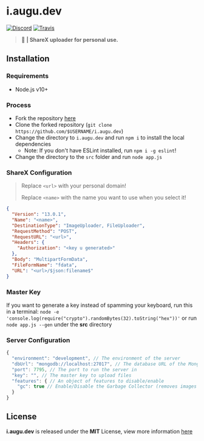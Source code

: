 # i.augu.dev
[![Discord](https://discordapp.com/api/guilds/382725233695522816/embed.png)](https://discord.gg/yDnbEDH) [![Travis](https://travis-ci.org/auguwu/i.augu.dev.svg?branch=master)](https://travis-ci.org/github/auguwu/i.augu.dev)

> :sparkling_heart: **| ShareX uploader for personal use.**

## Installation
### Requirements
- Node.js v10+

### Process
- Fork the repository [here](https://github.com/auguwu/i.augu.dev/fork)
- Clone the forked repository (``git clone https://github.com/$USERNAME/i.augu.dev``)
- Change the directory to `i.augu.dev` and run `npm i` to install the local dependencies
  - Note: If you don't have ESLint installed, run `npm i -g eslint`!
- Change the directory to the `src` folder and run `node app.js`

### ShareX Configuration
> Replace `<url>` with your personal domain!
>
> Replace `<name>` with the name you want to use when you select it!

```json
{
  "Version": "13.0.1",
  "Name": "<name>",
  "DestinationType": "ImageUploader, FileUploader",
  "RequestMethod": "POST",
  "RequestURL": "<url>",
  "Headers": {
    "Authorization": "<key u generated>"
  },
  "Body": "MultipartFormData",
  "FileFormName": "fdata",
  "URL": "<url>/$json:filename$"
}
```

### Master Key
If you want to generate a key instead of spamming your keyboard, run this in a terminal: `node -e 'console.log(require("crypto").randomBytes(32).toString("hex"))'` or run `node app.js --gen` under the **src** directory

### Server Configuration
```js
{
  "environment": "development", // The environment of the server
  "dbUrl": "mongodb://localhost:27017", // The database URL of the MongoDB instance
  "port": 7795, // The port to run the server in
  "key": "", // The master key to upload files
  "features": { // An object of features to disable/enable
    "gc": true // Enable/Disable the Garbage Collector (removes images per week)
  }
}
```

## License
**i.augu.dev** is released under the **MIT** License, view more information [here](/LICENSE)
